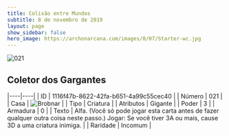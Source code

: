```yaml
---
title: Colisão entre Mundos
subtitle: 8 de novembro de 2019
layout: page
show_sidebar: false
hero_image: https://archonarcana.com/images/0/07/Starter-wc.jpg
---
```


![021](https://cdn.keyforgegame.com/media/card_front/pt/452_021_46XQQ8M5CRF8_pt.png)

## Coletor dos Gargantes

|----|----|
| ID | 1116f47b-8622-42fa-b651-4a99c55cec40 |
| Número | 021 |
| Casa | ![Brobnar](https://archonarcana.com/images/thumb/e/e0/Brobnar.png/22px-Brobnar.png "Brobnar") |
| Tipo | Criatura |
| Atributos | Gigante |
| Poder | 3 |
| Armadura | 0 |
| Texto | Alfa. (Você só pode jogar esta carta antes de fazer qualquer outra coisa neste passo.) Jogar: Se você tiver 3A ou mais,  cause 3D a uma criatura inimiga. |
| Raridade | Incomum |

